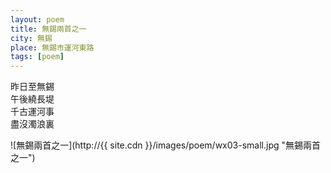 ```yaml
---
layout: poem
title: 無錫兩首之一
city: 無錫
place: 無錫市運河東路
tags: [poem]
---
```


昨日至無錫  
午後繞長堤  
千古運河事  
盡沒濁浪裏  

![無錫兩首之一](http://{{ site.cdn }}/images/poem/wx03-small.jpg "無錫兩首之一")
